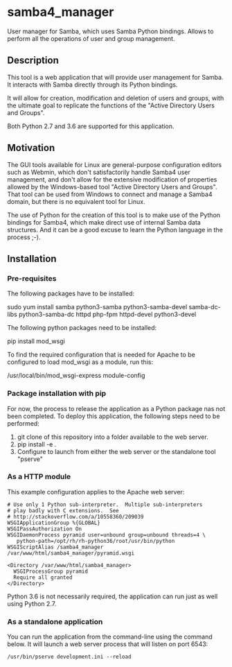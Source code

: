 # samba4_manager
User manager for Samba, which uses Samba Python bindings. Allows to perform all the operations of user and group management.

## Description

This tool is a web application that will provide user management for Samba. It interacts with Samba directly through its Python bindings. 

It will allow for creation, modification and deletion of users and groups, with the ultimate goal to replicate the functions of the "Active Directory Users and Groups".

Both Python 2.7 and 3.6 are supported for this application.

## Motivation

The GUI tools available for Linux are general-purpose configuration editors such as Webmin, which don't satisfactorily handle Samba4 user management, and don't allow for the extensive modification of properties allowed by the Windows-based tool "Active Directory Users and Groups". That tool can be used from Windows to connect and manage a Samba4 domain, but there is no equivalent tool for Linux.

The use of Python for the creation of this tool is to make use of the Python bindings for Samba4, which make direct use of internal Samba data structures. And it can be a good excuse to learn the Python language in the process ;-). 

## Installation

### Pre-requisites

The following packages have to be installed:

sudo yum install samba python3-samba python3-samba-devel samba-dc-libs python3-samba-dc httpd php-fpm httpd-devel python3-devel

The following python packages need to be installed:

pip install mod_wsgi

To find the required configuration that is needed for Apache to be configured to load mod_wsgi as a module, run this:

/usr/local/bin/mod_wsgi-express module-config

### Package installation with pip

For now, the process to release the application as a Python package nas not been completed. To deploy this application, the following steps need to be performed:

1. git clone of this repository into a folder available to the web server.
2. pip install -e .
3. Configure to launch from either the web server or the standalone tool "pserve"

### As a HTTP module

This example configuration applies to the Apache web server: 

```
# Use only 1 Python sub-interpreter.  Multiple sub-interpreters
# play badly with C extensions.  See
# http://stackoverflow.com/a/10558360/209039
WSGIApplicationGroup %{GLOBAL}
WSGIPassAuthorization On
WSGIDaemonProcess pyramid user=unbound group=unbound threads=4 \
   python-path=/opt/rh/rh-python36/root/usr/bin/python
WSGIScriptAlias /samba4_manager /var/www/html/samba4_manager/pyramid.wsgi

<Directory /var/www/html/samba4_manager>
  WSGIProcessGroup pyramid
  Require all granted
</Directory>
```

Python 3.6 is not necessarily required, the application can run just as well using Python 2.7. 

### As a standalone application

You can run the application from the command-line using the command below. It will launch a web server process that will listen on port 6543:

```
/usr/bin/pserve development.ini --reload
```
